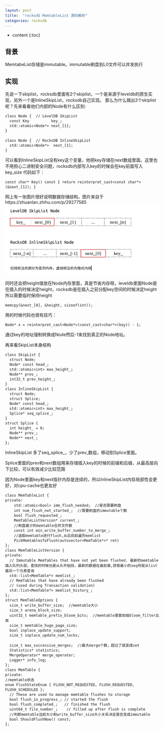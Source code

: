 ```yaml
---
layout: post
title:  "rocksdb MemtableList 源码解析"
categories: rocksdb
---
```


* content
{:toc}

## 背景
MemtabeList存储是immutable。immutable刷盘到L0文件可以并发执行

## 实现
先说一下skiplist，rocksdb里面有2个skiplist，一个是来源于leveldb的原生实现，另外一个是InlineSkipList，rocksdb自己实现。
那么为什么搞出2个skiplist呢？先来看看他们内部的Node有什么区别:
```
class Node {  // LevelDB SkipList
  const Key          key_;
  std::atomic<Node*> next_[1];
}

class Node {  // RocksDB InlineSkipList
  std::atomic<Node*>  next_[1];
}
```
可以看到InlineSkipList没有key这个变量，他把key存储在next数组里面。这里也不用担心二进制安全问题，rocksdb内部写入key的时候会在key前面写入key_size
代码如下：
```
const char* Key() const { return reinterpret_cast<const char*>(&next_[1]); }
```
网上有一张图片很好说明数据存储结构，图片来自于https://zhuanlan.zhihu.com/p/29277585 ![pic.png](/images/6.png)

同时还会把height值放在Node内存里面，真是节省内存呀。leveldb里面Node是在插入的时候决定height，rocksdb是在插入之前分配key空间的时候决定height所以需要临时保持height
```
memcpy(&next_[0], &height, sizeof(int));
```
用的时候代码也很有技巧：
```
Node* x = reinterpret_cast<Node*>(const_cast<char*>(key)) - 1;
```
通过key的地址强制转换成Node然后-1来找到真正的Node地址。

再来看SkipList本身结构
```
class SkipList {
  struct Node;
  Node* const head_;
  std::atomic<int> max_height_;
  Node** prev_;
  int32_t prev_height_;
}
class InlineSkipList {
  struct Node;
  struct Splice;
  Node* const head_;
  std::atomic<int> max_height_;
  Splice* seq_splice_;
}
struct Splice { 
  int height_ = 0;
  Node** prev_;
  Node** next_;
};
```
InlineSkipList 多了seq_splice_，少了prev_数组，移动到Splice里面。

Splice里面的prev和next数组用来存储插入key的时候的前缀和后缀，从最高层向下比较，可以有效减少比较范围

因为Node里面key和next指针内存是连续的，所以InlineSkipList内存局部性会更好，对cpu-cache也更友好



```
class MemTableList {
private:
	std::atomic<bool> imm_flush_needed;  //是否需要刷盘
	int num_flush_not_started_;  //需要刷盘的immutable个数
	bool flush_requested_;
	MemTableListVersion* current_;
	//刷盘最少的memtable合并文件数
	const int min_write_buffer_number_to_merge_;
	//选取memtable进行flush,从后向前遍历memlist
	PickMemtablesToFlush(autovector<MemTable*>* ret)
};
class MemTableListVersion {
private:
  // Immutable MemTables that have not yet been flushed. 最新的memtable插入队列头部，查找的时候也是从头开始找，最新的数据在最前面,获取最小的seq号就从list最后一个元素查询
  std::list<MemTable*> memlist_;
  // MemTables that have already been flushed
  // (used during Transaction validation)
  std::list<MemTable*> memlist_history_;
};
struct MemTableOptions {
  size_t write_buffer_size;  //memtable大小
  size_t arena_block_size;   
  uint32_t memtable_prefix_bloom_bits;  //memtable里面前缀bloom_filter比率
  size_t memtable_huge_page_size;
  bool inplace_update_support;
  size_t inplace_update_num_locks;

  size_t max_successive_merges;  //最大merge个数，超过了就变成set
  Statistics* statistics;
  MergeOperator* merge_operator;
  Logger* info_log;
};
class MemTable {
private:
//memtable状态
enum FlushStateEnum { FLUSH_NOT_REQUESTED, FLUSH_REQUESTED, FLUSH_SCHEDULED };
  // These are used to manage memtable flushes to storage
  bool flush_in_progress_; // started the flush
  bool flush_completed_;   // finished the flush
  uint64_t file_number_;    // filled up after flush is complete
  //判断memtable当前大小和write_buffer_size大小关系决定是否变成immutable
  bool ShouldFlushNow() const;
};
```






